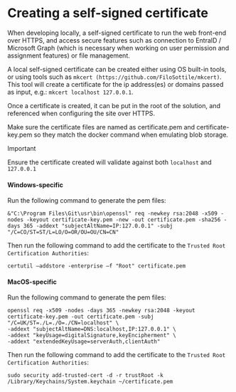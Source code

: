 # Creating a self-signed certificate

When developing locally, a self-signed certificate to run the web front-end over HTTPS, and access secure features such as connection to EntraID / Microsoft Graph (which is necessary when working on user permission and assignment features) or file management.

A local self-signed certificate can be created either using OS built-in tools, or using tools such as `mkcert (https://github.com/FiloSottile/mkcert)`. This tool will create a certificate for the ip address(es) or domains passed as input, e.g.: `mkcert localhost 127.0.0.1`.

Once a certificate is created, it can be put in the root of the solution, and referenced when configuring the site over HTTPS.

Make sure the certificate files are named as certificate.pem and certificate-key.pem so they match the docker command when emulating blob storage.

> [!IMPORTANT]
> Ensure the certificate created will validate against both `localhost` and `127.0.0.1`

#### Windows-specific

Run the following command to generate the pem files:

```
&"C:\Program Files\Git\usr\bin\openssl" req -newkey rsa:2048 -x509 -nodes -keyout certificate-key.pem -new -out certificate.pem -sha256 -days 365 -addext "subjectAltName=IP:127.0.0.1" -subj "/C=CO/ST=ST/L=LO/O=OR/OU=OU/CN=CN"
```

Then run the following command to add the certificate to the `Trusted Root Certification Authorities`:

```
certutil –addstore -enterprise –f "Root" certificate.pem
```

#### MacOS-specific

Run the following command to generate the pem files:

```
openssl req -x509 -nodes -days 365 -newkey rsa:2048 -keyout certificate-key.pem -out certificate.pem -subj "/C=UK/ST=./L=./O=./CN=localhost" \
-addext "subjectAltName=DNS:localhost,IP:127.0.0.1" \
-addext "keyUsage=digitalSignature,keyEncipherment" \
-addext "extendedKeyUsage=serverAuth,clientAuth"

```

Then run the following command to add the certificate to the `Trusted Root Certification Authorities`:

```
sudo security add-trusted-cert -d -r trustRoot -k /Library/Keychains/System.keychain ~/certificate.pem
```
